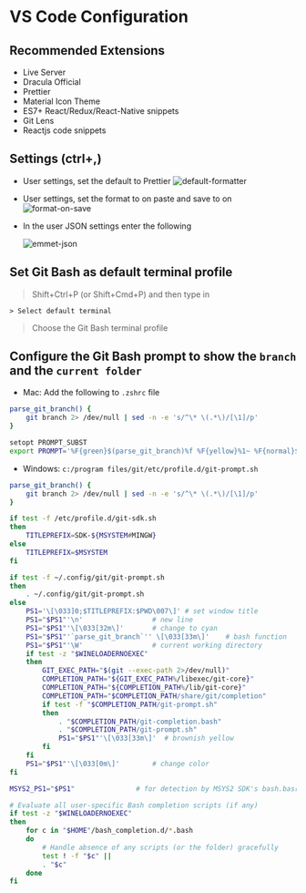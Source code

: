 # VS Code Configuration

## Recommended Extensions

- Live Server
- Dracula Official
- Prettier
- Material Icon Theme
- ES7+ React/Redux/React-Native snippets
- Git Lens
- Reactjs code snippets

## Settings (ctrl+,)

- User settings, set the default to Prettier
  ![default-formatter](https://user-images.githubusercontent.com/98510717/151345509-c59d18ba-2034-4857-9f0c-58f48043c555.png)

- User settings, set the format to on paste and save to on
  ![format-on-save](https://user-images.githubusercontent.com/98510717/151345843-d44697d0-01e8-4eeb-8274-49cf965b929f.png)

- In the user JSON settings enter the following

  ![emmet-json](https://user-images.githubusercontent.com/98510717/151345770-4d466c48-acc5-42c3-a639-350bc749add7.png)

## Set Git Bash as default terminal profile

> Shift+Ctrl+P (or Shift+Cmd+P) and then type in

```
> Select default terminal
```

> Choose the Git Bash terminal profile

## Configure the Git Bash prompt to show the `branch` and the `current folder`

- Mac: Add the following to `.zshrc` file

```bash
parse_git_branch() {
    git branch 2> /dev/null | sed -n -e 's/^\* \(.*\)/[\1]/p'
}

setopt PROMPT_SUBST
export PROMPT='%F{green}$(parse_git_branch)%f %F{yellow}%1~ %F{normal}$%f '
```

- Windows: `c:/program files/git/etc/profile.d/git-prompt.sh`

```bash
parse_git_branch() {
    git branch 2> /dev/null | sed -n -e 's/^\* \(.*\)/[\1]/p'
}

if test -f /etc/profile.d/git-sdk.sh
then
	TITLEPREFIX=SDK-${MSYSTEM#MINGW}
else
	TITLEPREFIX=$MSYSTEM
fi

if test -f ~/.config/git/git-prompt.sh
then
	. ~/.config/git/git-prompt.sh
else
	PS1='\[\033]0;$TITLEPREFIX:$PWD\007\]' # set window title
	PS1="$PS1"'\n'                 # new line
	PS1="$PS1"'\[\033[32m\]'       # change to cyan
	PS1="$PS1"'`parse_git_branch`'' \[\033[33m\]'    # bash function
	PS1="$PS1"'\W'                 # current working directory
	if test -z "$WINELOADERNOEXEC"
	then
		GIT_EXEC_PATH="$(git --exec-path 2>/dev/null)"
		COMPLETION_PATH="${GIT_EXEC_PATH%/libexec/git-core}"
		COMPLETION_PATH="${COMPLETION_PATH%/lib/git-core}"
		COMPLETION_PATH="$COMPLETION_PATH/share/git/completion"
		if test -f "$COMPLETION_PATH/git-prompt.sh"
		then
			. "$COMPLETION_PATH/git-completion.bash"
			. "$COMPLETION_PATH/git-prompt.sh"
			PS1="$PS1"'\[\033[33m\]'  # brownish yellow
		fi
	fi
	PS1="$PS1"'\[\033[0m\]'        # change color
fi

MSYS2_PS1="$PS1"               # for detection by MSYS2 SDK's bash.basrc

# Evaluate all user-specific Bash completion scripts (if any)
if test -z "$WINELOADERNOEXEC"
then
	for c in "$HOME"/bash_completion.d/*.bash
	do
		# Handle absence of any scripts (or the folder) gracefully
		test ! -f "$c" ||
		. "$c"
	done
fi
```
